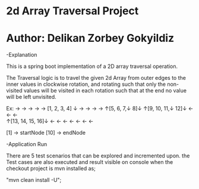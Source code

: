 # 2d Array Traversal Project
# Author: Delikan Zorbey Gokyildiz

-Explanation

This is a spring boot implementation of a 2D array traversal operation.

The Traversal logic is to travel the given 2d Array from outer edges to the inner values in clockwise rotation, 
and rotating such that only the non-visited values will be visited in each rotation such that at the end no value will be left unvisited.

Ex:
    → → → → → 
   [1, 2, 3, 4] ↓
     → → → → 
  ↑[5, 6, 7,↓ 8]↓
  ↑[9, 10, 11,↓ 12]↓
       ← ← ←  
  ↑[13, 14, 15, 16]↓
    ← ← ← ← ← ← ←

[1]  -> startNode
[10] -> endNode



-Application Run

There are 5 test scenarios that can be explored and incremented upon. the Test cases are also executed and result visible on console when the checkout project is mvn installed as;

"mvn clean install -U";


